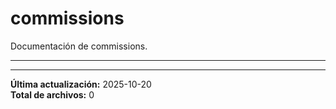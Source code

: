 # commissions

Documentación de commissions.

---

---

**Última actualización:** 2025-10-20  
**Total de archivos:** 0
